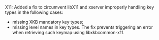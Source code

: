 X11: Added a fix to circumvent libX11 and xserver improperly handling key types
in the following cases:
- missing XKB mandatory key types;
- missing level names in key types.
The fix prevents triggering an error when retrieving such keymap using libxkbcommon-x11.
